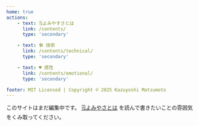 ```yaml
---
home: true
actions:
    - text: 🗒️よみやすさとは
      link: /contents/
      type: 'secondary'      

    - text: 🛠️ 技術
      link: /contents/technical/
      type: 'secondary'      

    - text: ♥️ 感性
      link: /contents/emotional/
      type: 'secondary'      

footer: MIT Licensed | Copyright © 2025 Kazuyoshi Matsumoto
---
```


このサイトはまだ編集中です。
[🗒️よみやさとは](/contents/) を読んで書きたいことの雰囲気をくみ取ってください。
